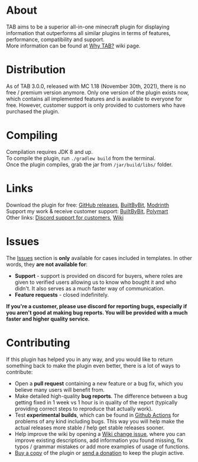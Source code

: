 # About
TAB aims to be a superior all-in-one minecraft plugin for displaying information that outperforms all 
similar plugins in terms of features, performance, compatibility and support.  
More information can be found at [Why TAB?](https://github.com/NEZNAMY/TAB/wiki/Why-TAB%3F) wiki page.

# Distribution
As of TAB 3.0.0, released with MC 1.18 (November 30th, 2021), there is no free / premium
version anymore. Only one version of the plugin exists now, which contains all implemented features
and is available to everyone for free. However, customer support is only provided to 
customers who have purchased the plugin.  

# Compiling
Compilation requires JDK 8 and up.  
To compile the plugin, run `./gradlew build` from the terminal.  
Once the plugin compiles, grab the jar from `/jar/build/libs/` folder.

# Links
Download the plugin for free: [GitHub releases](https://github.com/NEZNAMY/TAB/releases), 
[BuiltByBit](https://builtbybit.com/resources/20631/), [Modrinth](https://modrinth.com/plugin/tab-was-taken)  
Support my work & receive customer support: [BuiltByBit](https://builtbybit.com/resources/14009/), [Polymart](https://polymart.org/resource/484)  
Other links: [Discord support for customers](https://discord.gg/EaSvdk6), [Wiki](https://github.com/NEZNAMY/TAB/wiki)  

# Issues
The [Issues](https://github.com/NEZNAMY/TAB/issues) section is **only** available for cases included in templates.
In other words, they **are not available for**:  
* **Support** - support is provided on discord for buyers, where roles are given to verified users
allowing us to know who bought it and who didn't. It also serves as a much faster way of communication.
* **Feature requests** - closed indefinitely.
  
**If you're a customer, please use discord for reporting bugs, especially if you aren't good at making bug reports. 
You will be provided with a much faster and higher quality service.**

# Contributing
If this plugin has helped you in any way, and you would like to return something back 
to make the plugin even better, there is a lot of ways to contribute:  
* Open a **pull request** containing a new feature or a bug fix, which you believe many users will benefit from.
* Make detailed high-quality **bug reports**. The difference between a bug getting fixed in 1 week vs 1 hour 
is in quality of the report (typically providing correct steps to reproduce that actually work).
* Test **experimental builds**, which can be found in [Github Actions](https://github.com/NEZNAMY/TAB/actions) for problems of any kind including bugs. 
This way you will help make the actual releases more stable / help get stable releases sooner.
* Help improve the wiki by opening a [Wiki change issue](https://github.com/NEZNAMY/TAB/issues/new?assignees=&labels=Wiki&template=wiki_change.yml), 
where you can improve existing descriptions, add information you found missing, fix typos / grammar mistakes or add more examples of usage of functions.
* [Buy a copy](https://builtbybit.com/resources/14009/) of the plugin or [send a donation](https://paypal.me/neznamy1) to keep the plugin active.
